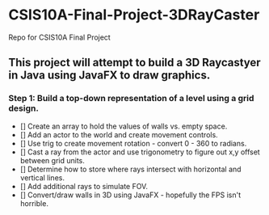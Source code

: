 # CSIS10A-Final-Project-3DRayCaster
Repo for CSIS10A Final Project

## This project will attempt to build a 3D Raycastyer in Java using JavaFX to draw graphics.

### Step 1: Build a top-down representation of a level using a grid design.
  - [] Create an array to hold the values of walls vs. empty space.
  - [] Add an actor to the world and create movement controls.
  - [] Use trig to create movement rotation - convert 0 - 360 to radians.
  - [] Cast a ray from the actor and use trigonometry to figure out x,y offset between grid units.
  - [] Determine how to store where rays intersect with horizontal and vertical lines.
  - [] Add additional rays to simulate FOV.
  - [] Convert/draw walls in 3D using JavaFX - hopefully the FPS isn't horrible.
